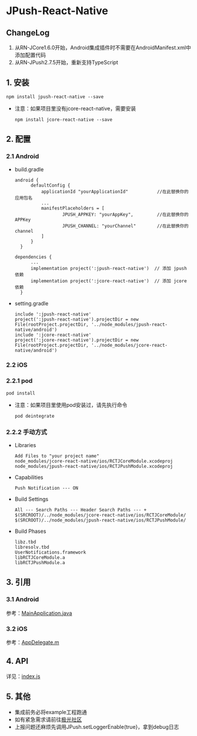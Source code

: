 # JPush-React-Native

## ChangeLog

1. 从RN-JCore1.6.0开始，Android集成插件时不需要在AndroidManifest.xml中添加配置代码
2. 从RN-JPush2.7.5开始，重新支持TypeScript


## 1. 安装

```
npm install jpush-react-native --save
```

* 注意：如果项目里没有jcore-react-native，需要安装

  ```
  npm install jcore-react-native --save
  ```

## 2. 配置

### 2.1 Android

* build.gradle

  ```
  android {
        defaultConfig {
            applicationId "yourApplicationId"           //在此替换你的应用包名
            ...
            manifestPlaceholders = [
                    JPUSH_APPKEY: "yourAppKey",         //在此替换你的APPKey
                    JPUSH_CHANNEL: "yourChannel"        //在此替换你的channel
            ]
        }
    }
  ```

  ```
  dependencies {
        ...
        implementation project(':jpush-react-native')  // 添加 jpush 依赖
        implementation project(':jcore-react-native')  // 添加 jcore 依赖
    }
  ```

* setting.gradle

  ```
  include ':jpush-react-native'
  project(':jpush-react-native').projectDir = new File(rootProject.projectDir, '../node_modules/jpush-react-native/android')
  include ':jcore-react-native'
  project(':jcore-react-native').projectDir = new File(rootProject.projectDir, '../node_modules/jcore-react-native/android')
  ```

### 2.2 iOS

### 2.2.1 pod

```
pod install
```

* 注意：如果项目里使用pod安装过，请先执行命令

  ```
  pod deintegrate
  ```

### 2.2.2 手动方式

* Libraries

  ```
  Add Files to "your project name"
  node_modules/jcore-react-native/ios/RCTJCoreModule.xcodeproj
  node_modules/jpush-react-native/ios/RCTJPushModule.xcodeproj
  ```

* Capabilities

  ```
  Push Notification --- ON
  ```

* Build Settings

  ```
  All --- Search Paths --- Header Search Paths --- +
  $(SRCROOT)/../node_modules/jcore-react-native/ios/RCTJCoreModule/
  $(SRCROOT)/../node_modules/jpush-react-native/ios/RCTJPushModule/
  ```

* Build Phases

  ```
  libz.tbd
  libresolv.tbd
  UserNotifications.framework
  libRCTJCoreModule.a
  libRCTJPushModule.a
  ```

## 3. 引用

### 3.1 Android

参考：[MainApplication.java](https://github.com/jpush/jpush-react-native/tree/master/example/android/app/src/main/java/com/example/MainApplication.java)

### 3.2 iOS

参考：[AppDelegate.m](https://github.com/jpush/jpush-react-native/tree/master/example/ios/example/AppDelegate.m) 

## 4. API

详见：[index.js](https://github.com/jpush/jpush-react-native/blob/master/index.js)

## 5.  其他

* 集成前务必将example工程跑通
* 如有紧急需求请前往[极光社区](https://community.jiguang.cn/c/question)
* 上报问题还麻烦先调用JPush.setLoggerEnable(true}，拿到debug日志

 

